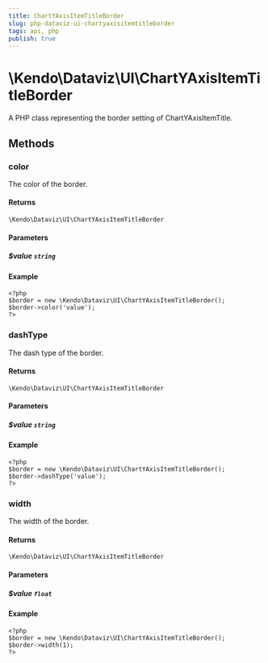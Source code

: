 ```yaml
---
title: ChartYAxisItemTitleBorder
slug: php-dataviz-ui-chartyaxisitemtitleborder
tags: api, php
publish: true
---
```


# \Kendo\Dataviz\UI\ChartYAxisItemTitleBorder

A PHP class representing the border setting of ChartYAxisItemTitle.


## Methods

### color
The color of the border.

#### Returns
`\Kendo\Dataviz\UI\ChartYAxisItemTitleBorder`

#### Parameters

##### $value `string`



#### Example 
    <?php
    $border = new \Kendo\Dataviz\UI\ChartYAxisItemTitleBorder();
    $border->color('value');
    ?>

### dashType
The dash type of the border.

#### Returns
`\Kendo\Dataviz\UI\ChartYAxisItemTitleBorder`

#### Parameters

##### $value `string`



#### Example 
    <?php
    $border = new \Kendo\Dataviz\UI\ChartYAxisItemTitleBorder();
    $border->dashType('value');
    ?>

### width
The width of the border.

#### Returns
`\Kendo\Dataviz\UI\ChartYAxisItemTitleBorder`

#### Parameters

##### $value `float`



#### Example 
    <?php
    $border = new \Kendo\Dataviz\UI\ChartYAxisItemTitleBorder();
    $border->width(1);
    ?>

